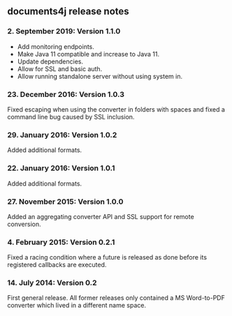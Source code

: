 documents4j release notes
-------------------------

### 2. September 2019: Version 1.1.0

- Add monitoring endpoints.
- Make Java 11 compatible and increase to Java 11.
- Update dependencies.
- Allow for SSL and basic auth.
- Allow running standalone server without using system in.

### 23. December 2016: Version 1.0.3

Fixed escaping when using the converter in folders with spaces and fixed a command line bug caused by SSL inclusion.

### 29. January 2016: Version 1.0.2

Added additional formats.

### 22. January 2016: Version 1.0.1

Added additional formats.

### 27. November 2015: Version 1.0.0

Added an aggregating converter API and SSL support for remote conversion.

### 4. February 2015: Version 0.2.1

Fixed a racing condition where a future is released as done before its registered callbacks are executed.

### 14. July 2014: Version 0.2

First general release. All former releases only contained a MS Word-to-PDF converter which lived in a different
name space.
